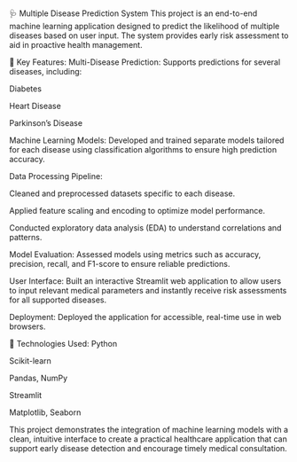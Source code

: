 🩺 Multiple Disease Prediction System
This project is an end-to-end machine learning application designed to predict the likelihood of multiple diseases based on user input. The system provides early risk assessment to aid in proactive health management.

🔧 Key Features:
Multi-Disease Prediction: Supports predictions for several diseases, including:

Diabetes

Heart Disease

Parkinson’s Disease

Machine Learning Models: Developed and trained separate models tailored for each disease using classification algorithms to ensure high prediction accuracy.

Data Processing Pipeline:

Cleaned and preprocessed datasets specific to each disease.

Applied feature scaling and encoding to optimize model performance.

Conducted exploratory data analysis (EDA) to understand correlations and patterns.

Model Evaluation: Assessed models using metrics such as accuracy, precision, recall, and F1-score to ensure reliable predictions.

User Interface: Built an interactive Streamlit web application to allow users to input relevant medical parameters and instantly receive risk assessments for all supported diseases.

Deployment: Deployed the application for accessible, real-time use in web browsers.

🧠 Technologies Used:
Python

Scikit-learn

Pandas, NumPy

Streamlit

Matplotlib, Seaborn

This project demonstrates the integration of machine learning models with a clean, intuitive interface to create a practical healthcare application that can support early disease detection and encourage timely medical consultation.
